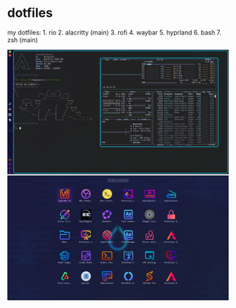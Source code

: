 # dotfiles
my dotfiles:
	1. rio
	2. alacritty (main)
	3. rofi
	4. waybar
	5. hyprland
	6. bash
	7. zsh (main)

![desktop](https://raw.githubusercontent.com/hobbit-linux-42/dotfiles/main/screenshoots/desktop.png)
![rofi theme](https://raw.githubusercontent.com/hobbit-linux-42/dotfiles/main/screenshoots/rofi.png)
